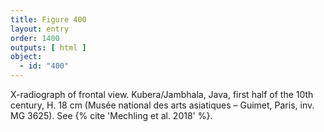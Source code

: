 ```yaml
---
title: Figure 400
layout: entry
order: 1400
outputs: [ html ]
object:
  - id: "400"
---
```


X-radiograph of frontal view. Kubera/Jambhala, Java, first half of the 10th century, H. 18 cm (Musée national des arts asiatiques – Guimet, Paris, inv. MG 3625). See {% cite 'Mechling et al. 2018' %}.
